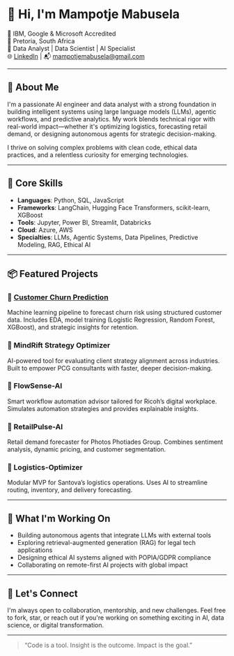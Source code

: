# 👋 Hi, I'm Mampotje Mabusela

🎯 IBM, Google & Microsoft Accredited  
📍 Pretoria, South Africa  
🧠 Data Analyst | Data Scientist | AI Specialist  
🌐 [LinkedIn](https://www.linkedin.com/in/mampotje-mabusela-760328348) | 
📬 mampotjemabusela@gmail.com

---

## 🚀 About Me

I'm a passionate AI engineer and data analyst with a strong foundation in building intelligent systems using large language models (LLMs), agentic workflows, and predictive analytics. My work blends technical rigor with real-world impact—whether it's optimizing logistics, forecasting retail demand, or designing autonomous agents for strategic decision-making.

I thrive on solving complex problems with clean code, ethical data practices, and a relentless curiosity for emerging technologies.

---

## 🧰 Core Skills

- **Languages**: Python, SQL, JavaScript  
- **Frameworks**: LangChain, Hugging Face Transformers, scikit-learn, XGBoost  
- **Tools**: Jupyter, Power BI, Streamlit, Databricks  
- **Cloud**: Azure, AWS  
- **Specialties**: LLMs, Agentic Systems, Data Pipelines, Predictive Modeling, RAG, Ethical AI

---

## 📦 Featured Projects

### 🔹 [Customer Churn Prediction](https://github.com/MampotjeMabusela/MampotjeMabusela)
Machine learning pipeline to forecast churn risk using structured customer data. Includes EDA, model training (Logistic Regression, Random Forest, XGBoost), and strategic insights for retention.

### 🔹 MindRift Strategy Optimizer
AI-powered tool for evaluating client strategy alignment across industries. Built to empower PCG consultants with faster, deeper decision-making.

### 🔹 FlowSense-AI
Smart workflow automation advisor tailored for Ricoh’s digital workplace. Simulates automation strategies and provides explainable insights.

### 🔹 RetailPulse-AI
Retail demand forecaster for Photos Photiades Group. Combines sentiment analysis, dynamic pricing, and customer segmentation.

### 🔹 Logistics-Optimizer
Modular MVP for Santova’s logistics operations. Uses AI to streamline routing, inventory, and delivery forecasting.

---

## 📌 What I'm Working On

- Building autonomous agents that integrate LLMs with external tools  
- Exploring retrieval-augmented generation (RAG) for legal tech applications  
- Designing ethical AI systems aligned with POPIA/GDPR compliance  
- Collaborating on remote-first AI projects with global impact

---

## 🤝 Let's Connect

I'm always open to collaboration, mentorship, and new challenges. Feel free to fork, star, or reach out if you're working on something exciting in AI, data science, or digital transformation.

---

> “Code is a tool. Insight is the outcome. Impact is the goal.”

